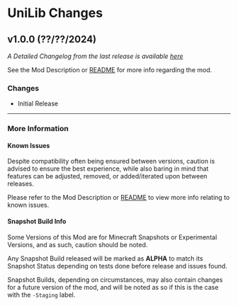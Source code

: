 # UniLib Changes

## v1.0.0 (??/??/2024)

_A Detailed Changelog from the last release is
available [here](https://gitlab.com/CDAGaming/UniLib/-/compare/release%2Fv1.0.0...release%2Fv1.0.0)_

See the Mod Description or [README](https://gitlab.com/CDAGaming/UniLib) for more info regarding the mod.

### Changes

* Initial Release

___

### More Information

#### Known Issues

Despite compatibility often being ensured between versions,
caution is advised to ensure the best experience, while also baring in mind that features can be adjusted, removed, or
added/iterated upon between releases.

Please refer to the Mod Description or [README](https://gitlab.com/CDAGaming/UniLib) to view more info relating
to known issues.

#### Snapshot Build Info

Some Versions of this Mod are for Minecraft Snapshots or Experimental Versions, and as such, caution should be noted.

Any Snapshot Build released will be marked as **ALPHA** to match its Snapshot Status depending on tests done before
release
and issues found.

Snapshot Builds, depending on circumstances, may also contain changes for a future version of the mod, and will be noted
as so if this is the case with the `-Staging` label.
